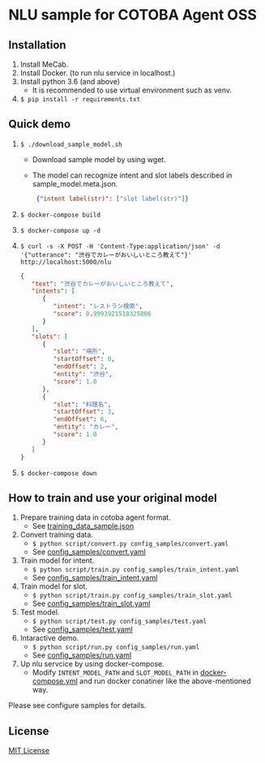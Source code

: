 # NLU sample for COTOBA Agent OSS

## Installation

1. Install MeCab.
1. Install Docker. (to run nlu service in localhost.)
1. Install python 3.6 (and above)
   - It is recommended to use virtual environment such as venv.
1. `$ pip install -r requirements.txt`

## Quick demo

1. `$ ./download_sample_model.sh`
   - Download sample model by using wget.
   - The model can recognize intent and slot labels described in sample_model.meta.json.

      ```json
       {"intent label(str)": ["slot label(str)"]}
      ```

1. `$ docker-compose build`
1. `$ docker-compose up -d`
1. `$ curl -s -X POST -H 'Content-Type:application/json' -d '{"utterance": "渋谷でカレーがおいしいところ教えて"}' http://localhost:5000/nlu`

   ```json
   {
      "text": "渋谷でカレーがおいしいところ教えて",
      "intents": [
         {
            "intent": "レストラン検索",
            "score": 0.9993921518325806
         }
      ],
      "slots": [
         {
            "slot": "場所",
            "startOffset": 0,
            "endOffset": 2,
            "entity": "渋谷",
            "score": 1.0
         },
         {
            "slot": "料理名",
            "startOffset": 3,
            "endOffset": 6,
            "entity": "カレー",
            "score": 1.0
         }
      ]
   }
   ```

1. `$ docker-compose down`

## How to train and use your original model

1. Prepare training data in cotoba agent format.
   - See [training_data_sample.json](training_data_sample.json)
1. Convert training data.
   - `$ python script/convert.py config_samples/convert.yaml`
   - See [config_samples/convert.yaml](config_samples/convert.yaml)
1. Train model for intent.
   - `$ python script/train.py config_samples/train_intent.yaml`
   - See [config_samples/train_intent.yaml](config_samples/train_intent.yaml)
1. Train model for slot.
   - `$ python script/train.py config_samples/train_slot.yaml`
   - See [config_samples/train_slot.yaml](config_samples/train_slot.yaml)
1. Test model.
   - `$ python script/test.py config_samples/test.yaml`
   - See [config_samples/test.yaml](config_samples/test.yaml)
1. Intaractive demo.
   - `$ python script/run.py config_samples/run.yaml`
   - See [config_samples/run.yaml](config_samples/run.yaml)
1. Up nlu servcice by using docker-compose.
   - Modify `INTENT_MODEL_PATH` and `SLOT_MODEL_PATH` in [docker-compose.yml](docker-compose.yml) and run docker conatiner like the above-mentioned way.

Please see configure samples for details.

## License

[MIT License](LICENSE)

